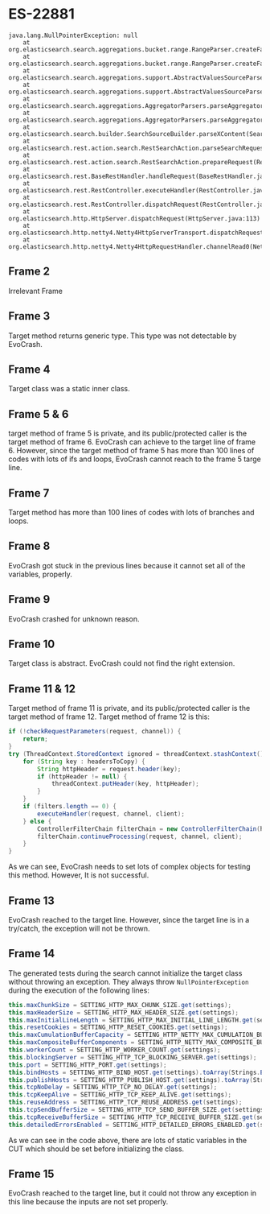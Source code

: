 # ES-22881

```
java.lang.NullPointerException: null
	at org.elasticsearch.search.aggregations.bucket.range.RangeParser.createFactory(RangeParser.java:58)
	at org.elasticsearch.search.aggregations.bucket.range.RangeParser.createFactory(RangeParser.java:39)
	at org.elasticsearch.search.aggregations.support.AbstractValuesSourceParser.parse(AbstractValuesSourceParser.java:150)
	at org.elasticsearch.search.aggregations.support.AbstractValuesSourceParser$NumericValuesSourceParser.parse(AbstractValuesSourceParser.java:48)
	at org.elasticsearch.search.aggregations.AggregatorParsers.parseAggregators(AggregatorParsers.java:156)
	at org.elasticsearch.search.aggregations.AggregatorParsers.parseAggregators(AggregatorParsers.java:80)
	at org.elasticsearch.search.builder.SearchSourceBuilder.parseXContent(SearchSourceBuilder.java:1018)
	at org.elasticsearch.rest.action.search.RestSearchAction.parseSearchRequest(RestSearchAction.java:105)
	at org.elasticsearch.rest.action.search.RestSearchAction.prepareRequest(RestSearchAction.java:81)
	at org.elasticsearch.rest.BaseRestHandler.handleRequest(BaseRestHandler.java:66)
	at org.elasticsearch.rest.RestController.executeHandler(RestController.java:243)
	at org.elasticsearch.rest.RestController.dispatchRequest(RestController.java:200)
	at org.elasticsearch.http.HttpServer.dispatchRequest(HttpServer.java:113)
	at org.elasticsearch.http.netty4.Netty4HttpServerTransport.dispatchRequest(Netty4HttpServerTransport.java:507)
	at org.elasticsearch.http.netty4.Netty4HttpRequestHandler.channelRead0(Netty4HttpRequestHandler.java:69)
```


## Frame 2
Irrelevant Frame


## Frame 3
Target method returns generic type. This type was not detectable by EvoCrash.

## Frame 4
Target class was a static inner class.


## Frame 5 & 6
target method of frame 5 is private, and its public/protected caller is the target method of frame 6. EvoCrash can achieve to the target line of frame 6. However, since the target method of frame 5 has more than 100 lines of codes with lots of ifs and loops, EvoCrash cannot reach to the frame 5 targe line.

## Frame 7
Target method has more than 100 lines of codes with lots of branches and loops.

## Frame 8
EvoCrash got stuck in the previous lines because it cannot set all of the variables, properly.

## Frame 9
EvoCrash crashed for unknown reason.

## Frame 10
Target class is abstract. EvoCrash could not find the right extension.

## Frame 11 & 12
Target method of frame 11 is private, and its public/protected caller is the target method of frame 12.
 Target method of frame 12 is this:
 ```java
 if (!checkRequestParameters(request, channel)) {
     return;
 }
 try (ThreadContext.StoredContext ignored = threadContext.stashContext()) {
     for (String key : headersToCopy) {
         String httpHeader = request.header(key);
         if (httpHeader != null) {
             threadContext.putHeader(key, httpHeader);
         }
     }
     if (filters.length == 0) {
         executeHandler(request, channel, client);
     } else {
         ControllerFilterChain filterChain = new ControllerFilterChain(handlerFilter);
         filterChain.continueProcessing(request, channel, client);
     }
 }
 ```
 As we can see, EvoCrash needs to set lots of complex objects for testing this method. However, It is not successful.

## Frame 13
EvoCrash reached to the target line. However, since the target line is in a try/catch, the exception will not be thrown.

## Frame 14
The generated tests during the search cannot initialize the target class without throwing an exception. They always throw `NullPointerException` during the execution of the following lines:

```java
this.maxChunkSize = SETTING_HTTP_MAX_CHUNK_SIZE.get(settings);
this.maxHeaderSize = SETTING_HTTP_MAX_HEADER_SIZE.get(settings);
this.maxInitialLineLength = SETTING_HTTP_MAX_INITIAL_LINE_LENGTH.get(settings);
this.resetCookies = SETTING_HTTP_RESET_COOKIES.get(settings);
this.maxCumulationBufferCapacity = SETTING_HTTP_NETTY_MAX_CUMULATION_BUFFER_CAPACITY.get(settings);
this.maxCompositeBufferComponents = SETTING_HTTP_NETTY_MAX_COMPOSITE_BUFFER_COMPONENTS.get(settings);
this.workerCount = SETTING_HTTP_WORKER_COUNT.get(settings);
this.blockingServer = SETTING_HTTP_TCP_BLOCKING_SERVER.get(settings);
this.port = SETTING_HTTP_PORT.get(settings);
this.bindHosts = SETTING_HTTP_BIND_HOST.get(settings).toArray(Strings.EMPTY_ARRAY);
this.publishHosts = SETTING_HTTP_PUBLISH_HOST.get(settings).toArray(Strings.EMPTY_ARRAY);
this.tcpNoDelay = SETTING_HTTP_TCP_NO_DELAY.get(settings);
this.tcpKeepAlive = SETTING_HTTP_TCP_KEEP_ALIVE.get(settings);
this.reuseAddress = SETTING_HTTP_TCP_REUSE_ADDRESS.get(settings);
this.tcpSendBufferSize = SETTING_HTTP_TCP_SEND_BUFFER_SIZE.get(settings);
this.tcpReceiveBufferSize = SETTING_HTTP_TCP_RECEIVE_BUFFER_SIZE.get(settings);
this.detailedErrorsEnabled = SETTING_HTTP_DETAILED_ERRORS_ENABLED.get(settings);
```
As we can see in the code above, there are lots of static variables in the CUT which should be set before initializing the class.

## Frame 15
EvoCrash reached to the target line, but it could not throw any exception in this line because the inputs are not set properly.
